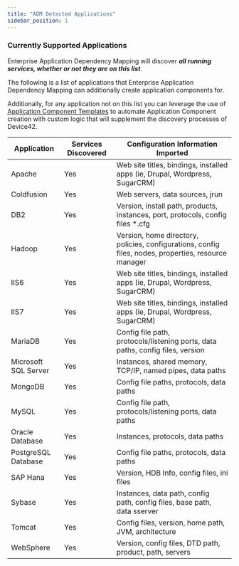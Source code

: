 ```yaml
---
title: "ADM Detected Applications"
sidebar_position: 1
---
```


### Currently Supported Applications

Enterprise Application Dependency Mapping will discover **_all running services, whether or not they are on this list_**.

The following is a list of applications that Enterprise Application Dependency Mapping can additionally create application components for.

Additionally, for any application not on this list you can leverage the use of [Application Component Templates](applications/application_components/application-component-templates.md) to automate Application Component creation with custom logic that will supplement the discovery processes of Device42.

| Application | Services Discovered | Configuration Information Imported |
| --- | --- | --- |
| Apache | Yes | Web site titles, bindings, installed apps (ie, Drupal, Wordpress, SugarCRM) |
| Coldfusion | Yes | Web servers, data sources, jrun |
| DB2 | Yes | Version, install path, products, instances, port, protocols, config files \*.cfg |
| Hadoop | Yes | Version, home directory, policies, configurations, config files, nodes, properties, resource manager |
| IIS6 | Yes | Web site titles, bindings, installed apps (ie, Drupal, Wordpress, SugarCRM) |
| IIS7 | Yes | Web site titles, bindings, installed apps (ie, Drupal, Wordpress, SugarCRM) |
| MariaDB | Yes | Config file path, protocols/listening ports, data paths, config files, version |
| Microsoft SQL Server | Yes | Instances, shared memory, TCP/IP, named pipes, data paths |
| MongoDB | Yes | Config file paths, protocols, data paths |
| MySQL | Yes | Config file path, protocols/listening ports, data paths |
| Oracle Database | Yes | Instances, protocols, data paths |
| PostgreSQL Database | Yes | Config file paths, protocols, data paths |
| SAP Hana | Yes | Version, HDB Info, config files, ini files |
| Sybase | Yes | Instances, data path, config path, config files, base path, data sserver |
| Tomcat | Yes | Config files, version, home path, JVM, architecture |
| WebSphere | Yes | Version, config files, DTD path, product, path, servers |
